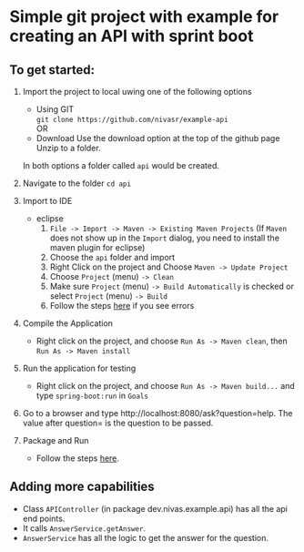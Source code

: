# Simple git project with example for creating an API with sprint boot

## To get started:

1. Import the project to local uwing one of the following options
    * Using GIT  
        `git clone https://github.com/nivasr/example-api`  
OR
    * Download
        Use the download option at the top of the github page
        Unzip to a folder.  

    In both options a folder called `api` would be created.

2. Navigate to the folder
    `cd api`

3. Import to IDE
    * eclipse  
        1. `File -> Import -> Maven -> Existing Maven Projects` (If `Maven` does not show up in the `Import` dialog, you need to install the maven plugin for eclipse)
        2. Choose the `api` folder and import
        3. Right Click on the project and Choose `Maven -> Update Project`
        4. Choose `Project` (menu) `-> Clean`
        5. Make sure `Project` (menu) `-> Build Automatically` is checked or select `Project` (menu) `-> Build`
        6. Follow the steps [here](https://crunchify.com/mavenmvn-clean-install-update-project-and-project-clean-options-in-eclipse-ide-to-fix-any-dependency-issue/) if you see errors

4. Compile the Application
    * Right click on the project, and choose `Run As -> Maven clean`, then `Run As -> Maven install`

5. Run the application for testing
    * Right click on the project, and choose `Run As -> Maven build...` and type `spring-boot:run` in `Goals`

6. Go to a browser and type http://localhost:8080/ask?question=help. The value after question= is the question to be passed.

7. Package and Run
    * Follow the steps [here](https://spring.io/guides/gs/rest-service/#_build_an_executable_jar).

## Adding more capabilities

* Class `APIController` (in package dev.nivas.example.api) has all the api end points. 
* It calls `AnswerService.getAnswer`.
* `AnswerService` has all the logic to get the answer for the question.
